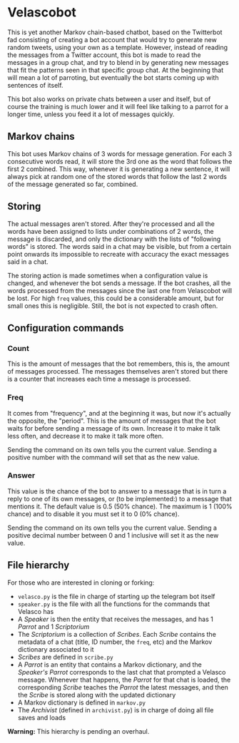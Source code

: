 # Velascobot

This is yet another Markov chain-based chatbot, based on the Twitterbot fad consisting of creating a bot account that would try to generate new random tweets, using your own as a template. However, instead of reading the messages from a Twitter account, this bot is made to read the messages in a group chat, and try to blend in by generating new messages that fit the patterns seen in that specific group chat. At the beginning that will mean a lot of parroting, but eventually the bot starts coming up with sentences of itself.

This bot also works on private chats between a user and itself, but of course the training is much lower and it will feel like talking to a parrot for a longer time, unless you feed it a lot of messages quickly.

## Markov chains

This bot uses Markov chains of 3 words for message generation. For each 3 consecutive words read, it will store the 3rd one as the word that follows the first 2 combined. This way, whenever it is generating a new sentence, it will always pick at random one of the stored words that follow the last 2 words of the message generated so far, combined.

## Storing

The actual messages aren't stored. After they're processed and all the words have been assigned to lists under combinations of 2 words, the message is discarded, and only the dictionary with the lists of "following words" is stored. The words said in a chat may be visible, but from a certain point onwards its impossible to recreate with accuracy the exact messages said in a chat.

The storing action is made sometimes when a configuration value is changed, and whenever the bot sends a message. If the bot crashes, all the words processed from the messages since the last one from Velascobot will be lost. For high `freq` values, this could be a considerable amount, but for small ones this is negligible. Still, the bot is not expected to crash often.

## Configuration commands

### Count

This is the amount of messages that the bot remembers, this is, the amount of messages processed. The messages themselves aren't stored but there is a counter that increases each time a message is processed.

### Freq

It comes from "frequency", and at the beginning it was, but now it's actually the opposite, the "period". This is the amount of messages that the bot waits for before sending a message of its own. Increase it to make it talk less often, and decrease it to make it talk more often.

Sending the command on its own tells you the current value. Sending a positive number with the command will set that as the new value.

### Answer

This value is the chance of the bot to answer to a message that is in turn a reply to one of its own messages, or (to be implemented:) to a message that mentions it. The default value is 0.5 (50% chance). The maximum is 1 (100% chance) and to disable it you must set it to 0 (0% chance).

Sending the command on its own tells you the current value. Sending a positive decimal number between 0 and 1 inclusive will set it as the new value.

## File hierarchy

For those who are interested in cloning or forking:

- `velasco.py` is the file in charge of starting up the telegram bot itself
- `speaker.py` is the file with all the functions for the commands that Velasco has
- A *Speaker* is then the entity that receives the messages, and has 1 *Parrot* and 1 *Scriptorium*
- The *Scriptorium* is a collection of *Scribes*. Each *Scribe* contains the metadata of a chat (title, ID number, the `freq`, etc) and the Markov dictionary associated to it
- *Scribes* are defined in `scribe.py`
- A *Parrot* is an entity that contains a Markov dictionary, and the *Speaker's Parrot* corresponds to the last chat that prompted a Velasco message. Whenever that happens, the *Parrot* for that chat is loaded, the corresponding *Scribe* teaches the *Parrot* the latest messages, and then the *Scribe* is stored along with the updated dictionary
- A Markov dictionary is defined in `markov.py`
- The *Archivist* (defined in `archivist.py`) is in charge of doing all file saves and loads

**Warning:** This hierarchy is pending an overhaul.